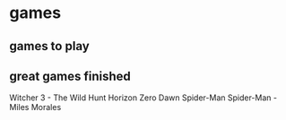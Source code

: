 # games

## games to play



## great games finished

Witcher 3 - The Wild Hunt
Horizon Zero Dawn
Spider-Man
Spider-Man - Miles Morales

